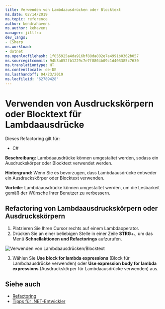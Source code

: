 ```yaml
---
title: Verwenden von Lambdaausdrücken oder Blocktext
ms.date: 02/14/2019
ms.topic: reference
author: kendrahavens
ms.author: kehavens
manager: jillfra
dev_langs:
- CSharp
ms.workload:
- dotnet
ms.openlocfilehash: 1f055925a4da916bf88da802e7a4991b0362b057
ms.sourcegitcommit: 94b3a052fb1229c7e7f8804b09c1d403385c7630
ms.translationtype: HT
ms.contentlocale: de-DE
ms.lasthandoff: 04/23/2019
ms.locfileid: "62789428"
---
```

# <a name="use-expression-body-or-block-body-for-lambda-expressions"></a>Verwenden von Ausdruckskörpern oder Blocktext für Lambdaausdrücke

Dieses Refactoring gilt für:

- C#

**Beschreibung:** Lambdaausdrücke können umgestaltet werden, sodass ein Ausdruckskörper oder Blocktext verwendet werden.

**Hintergrund:** Wenn Sie es bevorzugen, dass Lambdaausdrücke entweder ein Ausdruckskörper oder Blocktext verwenden. 

**Vorteile**: Lambdaausdrücke können umgestaltet werden, um die Lesbarkeit gemäß der Wünsche Ihrer Benutzer zu verbessern.

## <a name="lambda-expression-body-or-block-body-refactoring"></a>Refactoring von Lambdaausdruckskörpern oder Ausdruckskörpern

1. Platzieren Sie Ihren Cursor rechts auf einem Lambdaoperator.
2. Drücken Sie an einer beliebigen Stelle in einer Zeile **STRG**+**.**, um das Menü **Schnellaktionen und Refactorings** aufzurufen.

  ![Verwenden von Lambdaausdrücken/Blocktext](media/block-body-lambda.png)

3. Wählen Sie **Use block for lambda expressions** (Block für Lambdaausdrücke verwenden) oder **Use expression body for lambda expressions** (Ausdruckskörper für Lambdaausdrücke verwenden) aus.

## <a name="see-also"></a>Siehe auch

- [Refactoring](../refactoring-in-visual-studio.md)
- [Tipps für .NET-Entwickler](../../ide/visual-studio-2017-for-dotnet-developers.md)